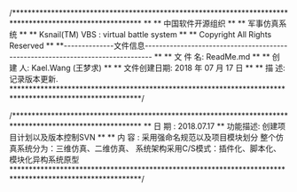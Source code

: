 
/*********************************************************************************************************
**
**                                	中国软件开源组织
**
**                                   军事仿真系统
**
**                           	Ksnail(TM)  VBS : virtual battle system
**
**                               Copyright All Rights Reserved
**
**--------------文件信息--------------------------------------------------------------------------------
**
** 文   件   名: ReadMe.md
**
** 创   建   人: Kael.Wang (王梦求)
**
** 文件创建日期: 2018 年 07 月 17 日
**
** 描        述: 记录版本更新.
*********************************************************************************************************/

/*********************************************************************************************************
** 日	期 : 2018.07.17
** 功能描述: 创建项目计划以及版本控制SVN
** 
** 内  容  : 采用强命名规范以及项目模块划分
            整个仿真系统分为：三维仿真、二维仿真、
			      系统架构采用C/S模式：插件化、脚本化、模块化异构系统原型
*********************************************************************************************************/
